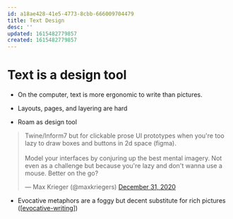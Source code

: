 ```yaml
---
id: a18ae428-41e5-4773-8cbb-666009704479
title: Text Design
desc: ''
updated: 1615482779857
created: 1615482779857
---
```

# Text is a design tool

- On the computer, text is more ergonomic to write than pictures.

- Layouts, pages, and layering are hard

- Roam as design tool

<blockquote class="twitter-tweet"><p lang="en" dir="ltr">Twine/Inform7 but for clickable prose UI prototypes when you&#39;re too lazy to draw boxes and buttons in 2d space (figma).<br><br>Model your interfaces by conjuring up the best mental imagery. Not even as a challenge but because you&#39;re lazy and don&#39;t wanna use a mouse. Better on the go?</p>&mdash; Max Krieger (@maxkriegers) <a href="https://twitter.com/maxkriegers/status/1344523062608326656?ref_src=twsrc%5Etfw">December 31, 2020</a></blockquote> <script async src="https://platform.twitter.com/widgets.js" charset="utf-8"></script>

- Evocative metaphors are a foggy but decent substitute for rich pictures ([[evocative-writing]])

[//begin]: # "Autogenerated link references for markdown compatibility"

[evocative-writing]: evocative-writing.md "Writing as evocation"

[//end]: # "Autogenerated link references"

